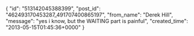  {
   "id": "513142045388399",
   "post_id": "462493170453287_491707400865197",
   "from_name": "Derek Hill",
   "message": "yes i know, but the WAITING part is painful",
   "created_time": "2013-05-15T01:45:36+0000"
 }
